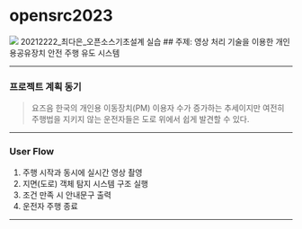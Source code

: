 # opensrc2023
 <img src="https://img.shields.io/badge/TypeScript-3178C6?style=flat&logo=TypeScript&logoColor=white"/>
20212222_최다은_오픈소스기초설계 실습
## 주제: 영상 처리 기술을 이용한 개인용공유장치 안전 주행 유도 시스템

--------------------------------------------------------------
### 프로젝트 계획 동기
> 요즈음 한국의 개인용 이동장치(PM) 이용자 수가 증가하는 추세이지만 여전히 주행법을 지키지 않는 운전자들은 도로 위에서 쉽게 발견할 수 있다. 

-------------------------------------------------------------
### User Flow
1. 주행 시작과 동시에 실시간 영상 촬영
2. 지면(도로) 객체 탐지 시스템 구조 실행
3. 조건 만족 시 안내문구 출력
4. 운전자 주행 종료
---------------------------------------------------------------


